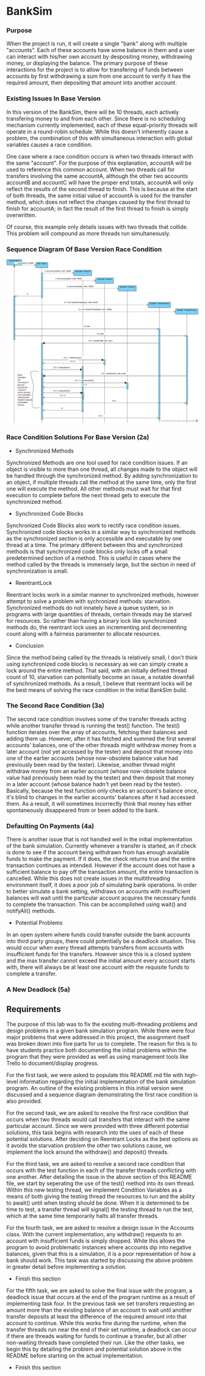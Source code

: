 # BankSim



### Purpose
When the project is run, it will create a single "bank" along with multiple "accounts". Each of these
accounts have some balance in them and a user can interact with his/her own account by despositing money, 
withdrawing money, or displaying the balance. The primary purpose of these interactions for the project
is to allow for transfering of funds between accounts by first withdrawing a sum from one account to verify
it has the required amount, then depositing that amount into another account.

### Existing Issues In Base Version
In this version of the BankSim, there will be 10 threads, each actively transfering money to and from each other.
Since there is no scheduling mechanism currently implemented, each of these equal-priority threads will
operate in a round-robin schedule. While this doesn't inherently cause a problem, the combination of this
with simultaneous interaction with global variables causes a race condition. 

One case where a race condition occurs is when two threads interact with the same "account". For the purpose
of this explanation, accountA will be used to reference this common account. When two threads call for transfers
involving the same accountA, although the other two accounts accountB and accountC will have the proper end totals,
accountA will only reflect the results of the second thread to finish. This is because at the start of both threads,
the same initial value of accountA is used for the transfer method, which does not reflect the changes caused by the
first thread to finish for accountA; in fact the result of the first thread to finish is simply overwritten.

Of course, this example only details issues with two threads that collide. This problem will compound as more threads
run simultaneously. 

### Sequence Diagram Of Base Version Race Condition

![Base Version race condition diagram](lab_5_task_1c_sequence_diagram_image.png)

### Race Condition Solutions For Base Version (2a)
- Synchronized Methods

Synchronized Methods are one tool used for race condition issues. If an object is visible
to more than one thread, all changes made to the object will be handled through the synchronized
method. By adding synchronization to an object, if multiple threads call the method at the same
time, only the first one will execute the method. All other methods must wait for that first
execution to complete before the next thread gets to execute the synchronized method.

- Synchronized Code Blocks

Synchronized Code Blocks also work to rectify race condition issues. Synchronized code
blocks works in a similar way to synchronized methods as the synchronized section is
only accessible and executable by one thread at a time. The primary different between
this and synchronized methods is that synchronized code blocks only locks off a small
predetermined section of a method. This is useful in cases where the method called
by the threads is immensely large, but the section in need of synchronization is small.

- ReentrantLock

Reentrant locks work in a similar manner to synchronized methods, however attempt to solve
a problem with sychronized methods: starvation. Synchronized methods do not innately have 
a queue system, so in programs with large quantities of threads, certain threads may be 
starved for resources. So rather than having a binary lock like synchronized methods do,
the reentrant lock uses an incrementing and decrementing count along with a fairness
paramenter to allocate resources. 

- Conclusion

Since the method being called by the threads is relatively small, I don't think using
synchronized code blocks is necessary as we can simply create a lock around the entire
method. That said, with an initially defined thread count of 10, starvation can potentially
become an issue, a notable downfall of synchronized methods. As a result, I believe that 
reentrant locks will be the best means of solving the race condition in the initial
BankSim build. 

### The Second Race Condition (3a)
The second race condition involves some of the transfer threads acting while another transfer thread is 
running the test() function. The test() function iterates over the array of accounts, fetching their balances
and adding them up. However, after it has fetched and summed the first several accounts' balances, one of the other 
threads might withdraw money from a later account (not yet accessed by the tester) and deposit that money into 
one of the earlier accounts (whose now-obsolete balance value had previously been read by the tester). 
Likewise, another thread might withdraw money from an earlier account (whose now-obsolete balance value had 
previously been read by the tester) and then deposit that money in a later account (whose balance hadn't yet been 
read by the tester). 
Basically, because the test function only checks an account's balance once, it's blind to changes
in the earlier accounts' balances after it had accessed them. As a result, it will sometimes incorrectly think
that money has either spontaneously disappeared from or been added to the bank.

### Defaulting On Payments (4a)
There is another issue that is not handled well in the initial implementation of the bank simulation. 
Currently whenever a transfer is started, an if check is done to see if the account being withdrawn from
has enough available funds to make the payment. If it does, the check returns true and the entire 
transaction continues as intended. However if the account does not have a sufficient balance to pay off
the transaction amount, the entire transaction is cancelled. While this does not create issues in the 
multithreading environment itself, it does a poor job of simulating bank operations. In order to better
simulate a bank setting, withdraws on accounts with insufficient balances will wait until the particular
account acquires the necessary funds to complete the transaction. This can be accomplished using 
wait() and notifyAll() methods.

- Potential Problems 

In an open system where funds could transfer outside the bank accounts into third party groups, 
there could potentially be a deadlock situation. This would occur when every thread attempts 
transfers from accounts with insufficient funds for the transfers. However since this is a closed
system and the max transfer cannot exceed the initial amount every account starts with, there will
always be at least one account with the requisite funds to complete a transfer. 

### A New Deadlock (5a)

## Requirements

The purpose of this lab was to fix the existing multi-threading problems and design
problems in a given bank simulation program. While there were four major problems that were 
addressed in this project, the assignment itself was broken down into five parts for
us to complete. The reason for this is to have students practice both documenting the
initial problems within the program that they were provided as well as using management tools
like Trello to document/display progress. 

For the first task, we were asked to populate this README.md file with high-level information
regarding the initial implementation of the bank simulation program. An outline of the existing
problems in this initial version were discussed and a sequence diagram demonstrating the first race
condition is also provided.

For the second task, we are asked to resolve the first race condition that occurs when two threads
would call transfers that interact with the same particular account. Since we were provided with
three different potential solutions, this task begins with research into the uses of each of these
potential solutions. After deciding on Reentrant Locks as the best options as it avoids the starvation
problem the other two solutions cause, we implement the lock around the withdraw() and deposit() 
threads. 

For the third task, we are asked to resolve a second race condition that occurs with the test function
in each of the transfer threads conflicting with one another. After detailing the issue in the above section
of this README file, we start by seperating the use of the test() method into its own thread. Within this new
testing thread, we implement Condition Variables as a means of both giving the testing thread the resources to
run and the ability to await() until when testing should be done. When it is determined to be time to test, 
a transfer thread will signal() the testing thread to run the test, which at the same time temporarily halts
all transfer threads. 

For the fourth task, we are asked to resolve a design issue in the Accounts class. With the current
implementation, any withdraw() requests to an account with insufficient funds is simply dropped. 
While this allows the program to avoid problematic instances where accounts dip into negative balances,
given that this is a simulation, it is a poor representation of how a bank should work. This task was 
started by discussing the above problem in greater detail before implementing a solution. 
 - Finish this section
 
 For the fifth task, we are asked to solve the final issue with the program, a deadlock issue that
 occurs at the end of the program runtime as a result of implementing task four. In the previous task
 we set transfers requesting an amount more than the existing balance of an account to wait until
 another transfer deposits at least the difference of the required amount into that account to continue.
 While this works fine during the runtime, when the transfer threads run near the end of their set runtime,
 a deadlock can occur if there are threads waiting for funds to continue a transfer, but all other 
 non-waiting threads have completed their run. Like the other tasks, we begin this by detailing the problem
 and potential solution above in the README before starting on the actual implementation.
  - Finish this section

